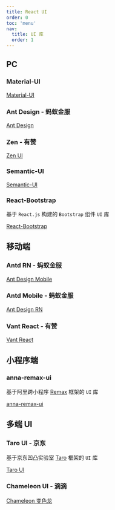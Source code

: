 ```yaml
---
title: React UI
order: 0
toc: 'menu'
nav:
  title: UI 库
  order: 1
---
```


## PC

### Material-UI

[Material-UI](https://material-ui.com)

### Ant Design - 蚂蚁金服

[Ant Design](https://ant.design)

### Zen - 有赞

[Zen UI](https://youzan.github.io/zent/zh/guides/install)

### Semantic-UI

[Semantic-UI](https://react.semantic-ui.com)

### React-Bootstrap

基于 `React.js` 构建的 `Bootstrap` 组件 `UI` 库

[React-Bootstrap](https://react-bootstrap.github.io/)

## 移动端

### Antd RN - 蚂蚁金服

[Ant Design Mobile](https://mobile.ant.design)

### Antd Mobile - 蚂蚁金服

[Ant Design RN](https://rn.mobile.ant.design)

### Vant React - 有赞

[Vant React](https://github.com/mxdi9i7/vant-react)

## 小程序端

### anna-remax-ui

基于阿里跨小程序 [Remax](https://remaxjs.org/) 框架的 `UI` 库

[anna-remax-ui](https://github.com/wlfcss/anna-remax-ui)

## 多端 UI

### Taro UI - 京东

基于京东凹凸实验室 [Taro](https://taro.aotu.io/) 框架的 `UI` 库

[Taro UI](https://taro-ui.aotu.io/#/)

### Chameleon UI - 滴滴

[Chameleon 变色龙](https://cml.js.org/)

